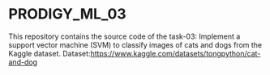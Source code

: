 # PRODIGY_ML_03
This repository contains the source code of the task-03:  Implement a support vector machine (SVM) to classify images of cats and dogs from the Kaggle dataset. Dataset:https://www.kaggle.com/datasets/tongpython/cat-and-dog
